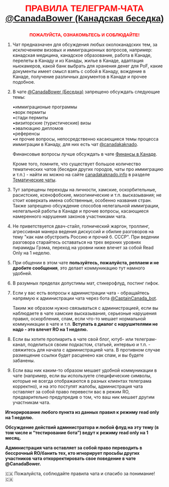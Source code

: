 <p style="color:red; font-family:arial; font-weight:800; text-align:center; font-size:2em; "><a name="rules"></a>ПРАВИЛА ТЕЛЕГРАМ-ЧАТА<br><a href="https://t.me/CanadaBower">@CanadaBower (Канадская беседка)</a></p>

<p style="color:red; font-family:arial; font-weight:800; text-align:center; font-size:1em; ">ПОЖАЛУЙСТА, ОЗНАКОМЬТЕСЬ И СОБЛЮДАЙТЕ!</p>

1. Чат предназначен для обсуждения любых околоканадских тем, за исключением визовых и иммиграционных вопросов, например: канадская медицина, канадское образование, работа в Канаде, перелеты в Канаду и из Канады, жилье в Канаде, адаптация ньюкамеров, какой банк выбрать для хранения денег для PoF, какие документы имеет смысл взять с собой в Канаду, вождение в Канаде, получение различных документов в Канаде и прочее подобное.

2. В чате [@CanadaBower (Беседка)](https://t.me/CanadaBower) запрещено обсуждать следующие темы:

    ▪️иммиграционые программы  
    ▪️ворк пермиты  
    ▪️стади пермиты  
    ▪️визиторские (туристические) визы   
    ▪️эвалюацию дипломов  
    ▪️референсы  
    ▪️и прочие вопросы, непосредственно касающиеся темы процесса иммиграции в Канаду, для них есть чат [@canadakaknado](https://t.me/canadakaknado).<br>
    
    Финансовые вопросы лучше обсуждать в чате [Финансы в Канаде](https://t.me/canada_finances).<br>
    
    Кроме того, помните, что существует большое количество тематических чатов (беседки других городов, чаты про иммиграцию и т.п.) - найти их можно на сайте [canadakaknado.info](https://canadakaknado.info) в разделе [Тематические чаты](https://canadakaknado.info/#chats).<br>

3. Тут запрещены переходы на личности, хамские, оскорбительные, расистские, ксенофобские, мизогинические и т.п. высказывания; не стоит коверкать имена собственные, особенно названия стран. Также запрещено обсуждение способов нелегальной иммиграции, нелегальной работы в Канаде и прочие вопросы, касающиеся намеренного нарушения законов участниками чата.

4. Не приветствуется двач-стайл, гопнический жаргон, троллинг, агрессивная манера ведения дискуссий и обилие разговоров на тему "как нам обустроить Россию и прочий б. СССР". При ведении разговора старайтесь оставаться на трех верхних уровнях пирамиды Грэма, переход на уровни ниже влечет за собой Read Only на 1 неделю. 

5. При общении в этом чате __пользуйтесь, пожалуйста, реплаем и не дробите сообщения__, это делает коммуникацию тут намного удобней. 

6. В разумных пределах допустимы мат, стикерофлуд, постинг гифок.

7. Если у вас есть вопросы к администрации чата - обращайтесь напрямую к администрации чата через бота [@CaptainCanada_bot](https://t.me/CaptainCanada_bot).<br>

    Таким же образом нужно связываться с администрацией, если вы наблюдаете в чате хамские высказывания, серьезные нарушения правил, оскорбления, спам, если что-то мешает нормальной коммуникации в чате и т.п. __Вступать в диалог с нарушителями не надо - это влечет RO на 1 неделю.__<br> 
    
8. Если вы хотите пропиарить в чате свой блог, ютуб- или телеграм-канал, поделиться своим подкастом, статьей, интервью и т.п. - свяжитесь для начала с администрацией чата. В противном случае размещение ссылки будет расценено как спам, и вы будете забанены. 

9. Если ваш ник каким-то образом мешает удобной коммуникации в чате (например, если вы используете специфические символы, которые не всегда отображаются в разных клиентах телеграма корректно), и на это поступят жалобы, администрация чата оставляет за собой право перевести вас в режим RO, предварительно предупредив о том, что ваш ник мешает другим участникам чата. 

__Игнорирование любого пункта из данных правил к режиму read only на 1 неделю.__  

__Обсуждение действий администратора и любой флуд на эту тему (в том числе и “тестирование бота”) ведут к режиму read only на 1 месяц.__  

__Администрация чата оставляет за собой право переводить в бессрочный RO/банить тех, кто игнорирует просьбы других участников чата откорректировать свое поведение в чате @CanadaBower.__

🇨🇦 Пожалуйста, соблюдайте правила чата и спасибо за понимание! 🇨🇦
